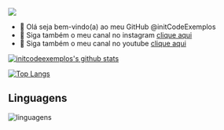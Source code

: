 ![](https://komarev.com/ghpvc/?username=initcodeexemplos&color=9745F5)

- 👋 Olá seja bem-vindo(a) ao meu GitHub @initCodeExemplos
- 👀 Siga também o meu canal no instagram [clique aqui](https://www.instagram.com/init_code/)
- 👀 Siga também o meu canal no youtube [clique aqui](https://www.youtube.com.br/@initcode3975)

[![initcodeexemplos's github stats](https://github-readme-stats.vercel.app/api?username=initcodeexemplos&show_icons=true&&theme=radical&hide=["contribs","issues"])](https://github.com/initcodeexemplos)

[![Top Langs](https://github-readme-stats-git-masterrstaa-rickstaa.vercel.app/api/top-langs/?username=initcodeexemplos&show_icons=true&theme=radical)](https://github.com/anuraghazra/github-readme-stats)

## Linguagens

![linguagens](https://skillicons.dev/icons?i=git,github,js,nodejs,ts,docker)
